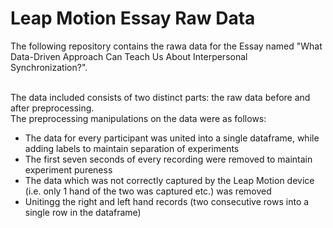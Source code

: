 # Leap Motion Essay Raw Data

The following repository contains the rawa data for the Essay named "What Data-Driven Approach Can Teach Us About Interpersonal Synchronization?".<br><br>


The data included consists of two distinct parts: the raw data before and after preprocessing.<br>
The preprocessing manipulations on the data were as follows:<br>
* The data for every participant was united into a single dataframe, while adding labels to maintain separation of experiments
* The first seven seconds of every recording were removed to maintain experiment pureness
* The data which was not correctly captured by the Leap Motion device (i.e. only 1 hand of the two was captured etc.) was removed
* Unitingg the right and left hand records (two consecutive rows into a single row in the dataframe)
